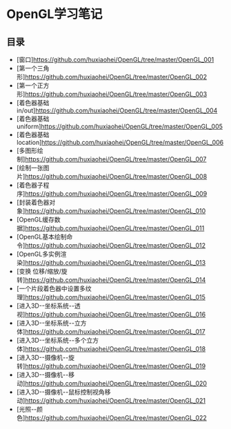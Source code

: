 # OpenGL学习笔记

## 目录

* [窗口]<https://github.com/huxiaohei/OpenGL/tree/master/OpenGL_001>
* [第一个三角形]<https://github.com/huxiaohei/OpenGL/tree/master/OpenGL_002>
* [第一个正方形]<https://github.com/huxiaohei/OpenGL/tree/master/OpenGL_003>
* [着色器基础 in/out]<https://github.com/huxiaohei/OpenGL/tree/master/OpenGL_004>
* [着色器基础 uniform]<https://github.com/huxiaohei/OpenGL/tree/master/OpenGL_005>
* [着色器基础 location]<https://github.com/huxiaohei/OpenGL/tree/master/OpenGL_006>
* [多图形绘制]<https://github.com/huxiaohei/OpenGL/tree/master/OpenGL_007>
* [绘制一张图片]<https://github.com/huxiaohei/OpenGL/tree/master/OpenGL_008>
* [着色器子程序]<https://github.com/huxiaohei/OpenGL/tree/master/OpenGL_009>
* [封装着色器对象]<https://github.com/huxiaohei/OpenGL/tree/master/OpenGL_010>
* [OpenGL缓存数据]<https://github.com/huxiaohei/OpenGL/tree/master/OpenGL_011>
* [OpenGL基本绘制命令]<https://github.com/huxiaohei/OpenGL/tree/master/OpenGL_012>
* [OpenGL多实例渲染]<https://github.com/huxiaohei/OpenGL/tree/master/OpenGL_013>
* [变换 位移/缩放/旋转]<https://github.com/huxiaohei/OpenGL/tree/master/OpenGL_014>
* [一个片段着色器中设置多纹理]<https://github.com/huxiaohei/OpenGL/tree/master/OpenGL_015>
* [进入3D--坐标系统--透视]<https://github.com/huxiaohei/OpenGL/tree/master/OpenGL_016>
* [进入3D--坐标系统--立方体]<https://github.com/huxiaohei/OpenGL/tree/master/OpenGL_017>
* [进入3D--坐标系统--多个立方体]<https://github.com/huxiaohei/OpenGL/tree/master/OpenGL_018>
* [进入3D--摄像机--旋转]<https://github.com/huxiaohei/OpenGL/tree/master/OpenGL_019>
* [进入3D--摄像机--移动]<https://github.com/huxiaohei/OpenGL/tree/master/OpenGL_020>
* [进入3D--摄像机--鼠标控制视角移动]<https://github.com/huxiaohei/OpenGL/tree/master/OpenGL_021>
* [光照--颜色]<https://github.com/huxiaohei/OpenGL/tree/master/OpenGL_022>